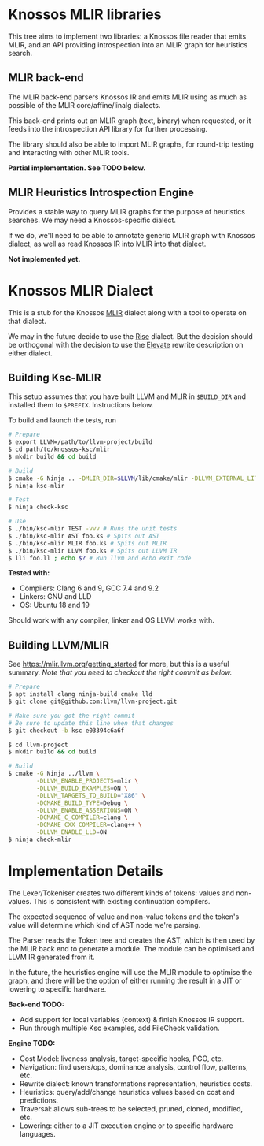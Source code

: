 # Knossos MLIR libraries

This tree aims to implement two libraries: a Knossos file reader that emits MLIR,
and an API providing introspection into an MLIR graph for heuristics search.

## MLIR back-end

The MLIR back-end parsers Knossos IR and emits MLIR using as much as possible of
the MLIR core/affine/linalg dialects.

This back-end prints out an MLIR graph (text, binary) when requested, or it
feeds into the introspection API library for further processing.

The library should also be able to import MLIR graphs, for round-trip testing
and interacting with other MLIR tools.

**Partial implementation. See TODO below.**

## MLIR Heuristics Introspection Engine

Provides a stable way to query MLIR graphs for the purpose of heuristics
searches. We may need a Knossos-specific dialect.

If we do, we'll need to be able to annotate generic MLIR graph with Knossos
dialect, as well as read Knossos IR into MLIR into that dialect.

**Not implemented yet.**

# Knossos MLIR Dialect

This is a stub for the Knossos [MLIR](https://mlir.llvm.org/) dialect along with a tool to operate on that dialect.

We may in the future decide to use the [Rise](https://github.com/rise-lang/mlir) dialect. But the decision should be orthogonal with the decision to use the [Elevate](https://arxiv.org/pdf/2002.02268.pdf) rewrite description on either dialect.

## Building Ksc-MLIR

This setup assumes that you have built LLVM and MLIR in `$BUILD_DIR` and installed them to `$PREFIX`. 
Instructions below.

To build and launch the tests, run

```sh
# Prepare
$ export LLVM=/path/to/llvm-project/build
$ cd path/to/knossos-ksc/mlir
$ mkdir build && cd build

# Build
$ cmake -G Ninja .. -DMLIR_DIR=$LLVM/lib/cmake/mlir -DLLVM_EXTERNAL_LIT=$LLVM/bin/llvm-lit
$ ninja ksc-mlir

# Test
$ ninja check-ksc

# Use
$ ./bin/ksc-mlir TEST -vvv # Runs the unit tests
$ ./bin/ksc-mlir AST foo.ks # Spits out AST
$ ./bin/ksc-mlir MLIR foo.ks # Spits out MLIR
$ ./bin/ksc-mlir LLVM foo.ks # Spits out LLVM IR
$ lli foo.ll ; echo $? # Run llvm and echo exit code
```

**Tested with:**
 * Compilers: Clang 6 and 9, GCC 7.4 and 9.2
 * Linkers: GNU and LLD
 * OS: Ubuntu 18 and 19

Should work with any compiler, linker and OS LLVM works with.

## Building LLVM/MLIR
See https://mlir.llvm.org/getting_started for more, 
but this is a useful summary.
*Note that you need to checkout the right commit as below.*

```bash
# Prepare
$ apt install clang ninja-build cmake lld
$ git clone git@github.com:llvm/llvm-project.git

# Make sure you got the right commit
# Be sure to update this line when that changes
$ git checkout -b ksc e03394c6a6f

$ cd llvm-project
$ mkdir build && cd build

# Build
$ cmake -G Ninja ../llvm \
        -DLLVM_ENABLE_PROJECTS=mlir \
        -DLLVM_BUILD_EXAMPLES=ON \
        -DLLVM_TARGETS_TO_BUILD="X86" \
        -DCMAKE_BUILD_TYPE=Debug \
        -DLLVM_ENABLE_ASSERTIONS=ON \
        -DCMAKE_C_COMPILER=clang \
        -DCMAKE_CXX_COMPILER=clang++ \
        -DLLVM_ENABLE_LLD=ON
$ ninja check-mlir
```

# Implementation Details

The Lexer/Tokeniser creates two different kinds of tokens: values and non-values.
This is consistent with existing continuation compilers.

The expected sequence of value and non-value tokens and the token's value will
determine which kind of AST node we're parsing.

The Parser reads the Token tree and creates the AST, which is then used by the
MLIR back end to generate a module. The module can be optimised and LLVM IR
generated from it.

In the future, the heuristics engine will use the MLIR module to optimise the
graph, and there will be the option of either running the result in a JIT or
lowering to specific hardware.

**Back-end TODO:**
 * Add support for local variables (context) & finish Knossos IR support.
 * Run through multiple Ksc examples, add FileCheck validation.

**Engine TODO:**
 * Cost Model: liveness analysis, target-specific hooks, PGO, etc.
 * Navigation: find users/ops, dominance analysis, control flow, patterns, etc.
 * Rewrite dialect: known transformations representation, heuristics costs.
 * Heuristics: query/add/change heuristics values based on cost and predictions.
 * Traversal: allows sub-trees to be selected, pruned, cloned, modified, etc.
 * Lowering: either to a JIT execution engine or to specific hardware languages.

